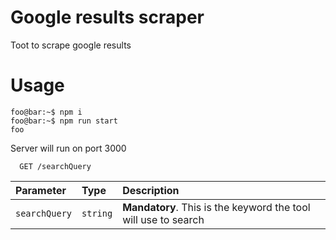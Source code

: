 
# Google results scraper

Toot to scrape google results

# Usage

```console
foo@bar:~$ npm i
foo@bar:~$ npm run start
foo
```

Server will run on port 3000

```http
  GET /searchQuery
```

| Parameter   | Type       | Description                           |
| :---------- | :--------- | :---------------------------------- |
| `searchQuery` | `string` | **Mandatory**. This is the keyword the tool will use to search |

